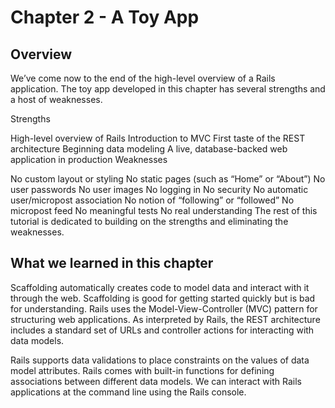 Chapter 2 - A Toy App
=========

## Overview
We’ve come now to the end of the high-level overview of a Rails application. The toy app developed in this chapter has several strengths and a host of weaknesses.

Strengths

High-level overview of Rails
Introduction to MVC
First taste of the REST architecture
Beginning data modeling
A live, database-backed web application in production
Weaknesses

No custom layout or styling
No static pages (such as “Home” or “About”)
No user passwords
No user images
No logging in
No security
No automatic user/micropost association
No notion of “following” or “followed”
No micropost feed
No meaningful tests
No real understanding
The rest of this tutorial is dedicated to building on the strengths and eliminating the weaknesses.

## What we learned in this chapter

Scaffolding automatically creates code to model data and interact with it through the web.
Scaffolding is good for getting started quickly but is bad for understanding.
Rails uses the Model-View-Controller (MVC) pattern for structuring web applications.
As interpreted by Rails, the REST architecture includes a standard set of URLs and controller actions for interacting with data models.

Rails supports data validations to place constraints on the values of data model attributes.
Rails comes with built-in functions for defining associations between different data models.
We can interact with Rails applications at the command line using the Rails console.

